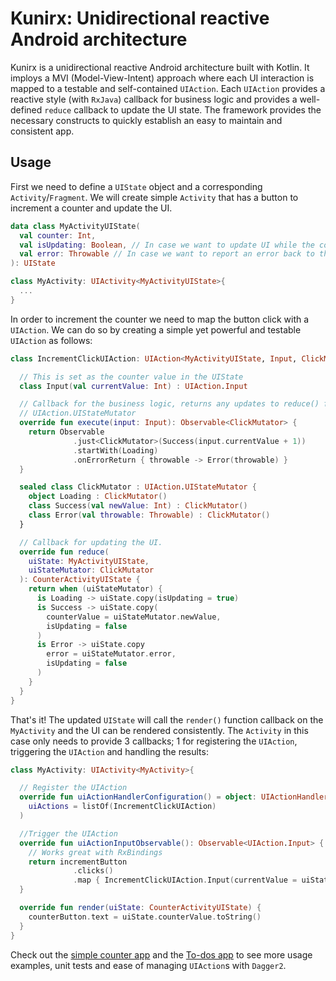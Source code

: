 # Kunirx: Unidirectional reactive Android architecture

Kunirx is a unidirectional reactive Android architecture built with Kotlin. It imploys a MVI (Model-View-Intent) approach where each UI interaction is mapped to a testable and self-contained `UIAction`. Each `UIAction` provides a reactive style (with `RxJava`) callback for business logic and provides a well-defined `reduce` callback to update the UI state. The framework provides the necessary constructs to quickly establish an easy to maintain and consistent app.

## Usage
First we need to define a `UIState` object and a corresponding `Activity`/`Fragment`. We will create simple `Activity` that has a button to increment a counter and update the UI.

```kotlin
data class MyActivityUIState(
  val counter: Int,
  val isUpdating: Boolean, // In case we want to update UI while the counter is being incremented
  val error: Throwable // In case we want to report an error back to the UI
): UIState

class MyActivity: UIActivity<MyActivityUIState>{
  ...
}

```

In order to increment the counter we need to map the button click with a `UIAction`. We can do so by creating a simple yet powerful and testable `UIAction` as follows:

```kotlin
class IncrementClickUIAction: UIAction<MyActivityUIState, Input, ClickMutator> {

  // This is set as the counter value in the UIState
  class Input(val currentValue: Int) : UIAction.Input

  // Callback for the business logic, returns any updates to reduce() function as 
  // UIAction.UIStateMutator
  override fun execute(input: Input): Observable<ClickMutator> {
    return Observable
              .just<ClickMutator>(Success(input.currentValue + 1))
              .startWith(Loading)
              .onErrorReturn { throwable -> Error(throwable) }
  }

  sealed class ClickMutator : UIAction.UIStateMutator {
    object Loading : ClickMutator()
    class Success(val newValue: Int) : ClickMutator()
    class Error(val throwable: Throwable) : ClickMutator()
  }

  // Callback for updating the UI.
  override fun reduce(
    uiState: MyActivityUIState,
    uiStateMutator: ClickMutator
  ): CounterActivityUIState {
    return when (uiStateMutator) {
      is Loading -> uiState.copy(isUpdating = true)
      is Success -> uiState.copy(
        counterValue = uiStateMutator.newValue,
        isUpdating = false
      )
      is Error -> uiState.copy
        error = uiStateMutator.error,
        isUpdating = false
      )
    }
  }
}
```
That's it! The updated `UIState` will call the `render()` function callback on the `MyActivity` and the UI can be rendered consistently. The `Activity` in this case only needs to provide 3 callbacks; 1 for registering the `UIAction`, triggering the `UIAction` and handling the results:

```kotlin
class MyActivity: UIActivity<MyActivity>{

  // Register the UIAction
  override fun uiActionHandlerConfiguration() = object: UIActionHandler.Configuration(
    uiActions = listOf(IncrementClickUIAction)
  )

  //Trigger the UIAction
  override fun uiActionInputObservable(): Observable<UIAction.Input> {
    // Works great with RxBindings
    return incrementButton
              .clicks()
              .map { IncrementClickUIAction.Input(currentValue = uiState.counterValue) },
  }

  override fun render(uiState: CounterActivityUIState) {
    counterButton.text = uiState.counterValue.toString()
  }  
}
```

Check out the [simple counter app](https://github.com/jaxvy/kunirx/tree/master/counter-app) and the [To-dos app](https://github.com/jaxvy/kunirx/tree/master/todo-app) to see more usage examples, unit tests and ease of managing `UIAction`s with `Dagger2`.
